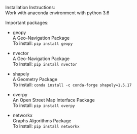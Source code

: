 Installation Instructions:  
Work with anaconda environment with python 3.6

Important packages:

- geopy  
A Geo-Navigation Package  
To install: `pip install geopy`

- nvector  
A Geo-Navigation Package  
To install: `pip install nvector`  

- shapely  
A Geometry Package  
To install: `conda install -c conda-forge shapely=1.5.17`  

- overpy  
An Open Street Map Interface Package  
To install: `pip install overpy`

- networkx  
Graphs Algorithms Package  
To install: `pip install networkx`
